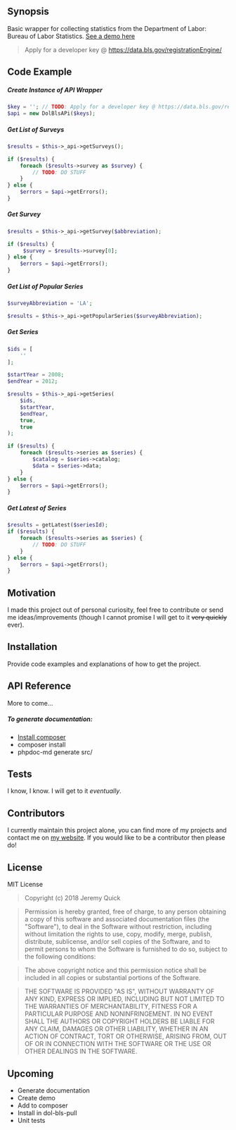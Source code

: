 ## Synopsis

Basic wrapper for collecting statistics from the Department of Labor: Bureau of Labor Statistics. 
[See a demo here](https://www.dol-bls-api.jrquick.com)

> Apply for a developer key @ https://data.bls.gov/registrationEngine/

## Code Example

##### Create Instance of API Wrapper
```php
$key = ''; // TODO: Apply for a developer key @ https://data.bls.gov/registrationEngine/
$api = new DolBlsAPi($keys);
```

##### Get List of Surveys
```php
$results = $this->_api->getSurveys();

if ($results) {
    foreach ($results->survey as $survey) {
        // TODO: DO STUFF
    }
} else {
    $errors = $api->getErrors();
}
```

##### Get Survey
```php
$results = $this->_api->getSurvey($abbreviation);

if ($results) {
     $survey = $results->survey[0];
} else {
    $errors = $api->getErrors();
}
 ```

##### Get List of Popular Series
```php
$surveyAbbreviation = 'LA';

$results = $this->_api->getPopularSeries($surveyAbbreviation);
```

##### Get Series
```php
$ids = [
    ''
];

$startYear = 2008; 
$endYear = 2012;

$results = $this->_api->getSeries(
    $ids,
    $startYear,
    $endYear,
    true,
    true
);

if ($results) {
    foreach ($results->series as $series) {
        $catalog = $series->catalog;
        $data = $series->data;
    }
} else {
    $errors = $api->getErrors();
}
```

##### Get Latest of Series
```php
$results = getLatest($seriesId);
if ($results) {
    foreach ($results->series as $series) {
        // TODO: DO STUFF
    }
} else {
    $errors = $api->getErrors();
}
```

## Motivation

I made this project out of personal curiosity, feel free to contribute or send me ideas/improvements (though I cannot promise I will get to it ~~very quickly~~ ever).

## Installation

Provide code examples and explanations of how to get the project.

## API Reference

More to come...

##### To generate documentation:

* [Install composer](https://getcomposer.org/download/)
* composer install
* phpdoc-md generate src/

## Tests

I know, I know. I will get to it _eventually_.

## Contributors

I currently maintain this project alone, you can find more of my projects and contact me on [my website](https://www.jrquick.com). If you would like to be a contributor then please do!

## License

MIT License

>Copyright (c) 2018 Jeremy Quick

>Permission is hereby granted, free of charge, to any person obtaining a copy
of this software and associated documentation files (the "Software"), to deal
in the Software without restriction, including without limitation the rights
to use, copy, modify, merge, publish, distribute, sublicense, and/or sell
copies of the Software, and to permit persons to whom the Software is
furnished to do so, subject to the following conditions:

>The above copyright notice and this permission notice shall be included in all
copies or substantial portions of the Software.

>THE SOFTWARE IS PROVIDED "AS IS", WITHOUT WARRANTY OF ANY KIND, EXPRESS OR
IMPLIED, INCLUDING BUT NOT LIMITED TO THE WARRANTIES OF MERCHANTABILITY,
FITNESS FOR A PARTICULAR PURPOSE AND NONINFRINGEMENT. IN NO EVENT SHALL THE
AUTHORS OR COPYRIGHT HOLDERS BE LIABLE FOR ANY CLAIM, DAMAGES OR OTHER
LIABILITY, WHETHER IN AN ACTION OF CONTRACT, TORT OR OTHERWISE, ARISING FROM,
OUT OF OR IN CONNECTION WITH THE SOFTWARE OR THE USE OR OTHER DEALINGS IN THE
SOFTWARE.

## Upcoming

* Generate documentation
* Create demo
* Add to composer
* Install in dol-bls-pull
* Unit tests